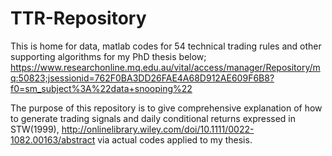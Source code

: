 # TTR-Repository
This is home for data, matlab codes for 54 technical trading rules and other supporting algorithms for my PhD thesis below;
https://www.researchonline.mq.edu.au/vital/access/manager/Repository/mq:50823;jsessionid=762F0BA3DD26FAE4A68D912AE609F6B8?f0=sm_subject%3A%22data+snooping%22

The purpose of this repository is to give comprehensive explanation of how to generate trading signals and daily conditional returns expressed in STW(1999), http://onlinelibrary.wiley.com/doi/10.1111/0022-1082.00163/abstract via actual codes applied to my thesis.
